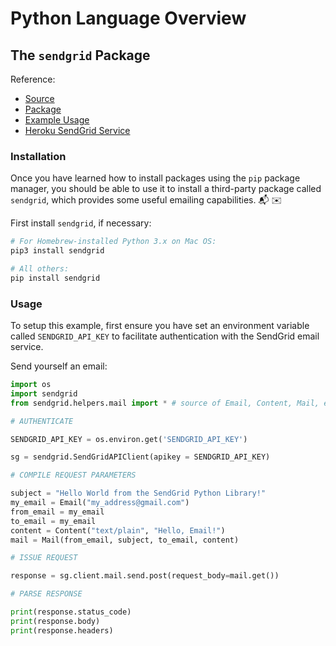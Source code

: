 # Python Language Overview

## The `sendgrid` Package

Reference:

  + [Source](https://github.com/sendgrid/sendgrid-python)
  + [Package](https://pypi.python.org/pypi/sendgrid)
  + [Example Usage](https://github.com/sendgrid/sendgrid-python/blob/master/examples/helpers/mail/mail_example.py#L16)
  + [Heroku SendGrid Service](https://devcenter.heroku.com/articles/sendgrid)

### Installation

Once you have learned how to install packages using the `pip` package manager, you should be able to use it to install a third-party package called `sendgrid`, which provides some useful emailing capabilities. :mailbox_with_mail: :envelope:

First install `sendgrid`, if necessary:

```` sh
# For Homebrew-installed Python 3.x on Mac OS:
pip3 install sendgrid

# All others:
pip install sendgrid
````

### Usage

To setup this example, first ensure you have set an environment variable called `SENDGRID_API_KEY` to facilitate authentication with the SendGrid email service.

Send yourself an email:

```python
import os
import sendgrid
from sendgrid.helpers.mail import * # source of Email, Content, Mail, etc.

# AUTHENTICATE

SENDGRID_API_KEY = os.environ.get('SENDGRID_API_KEY')

sg = sendgrid.SendGridAPIClient(apikey = SENDGRID_API_KEY)

# COMPILE REQUEST PARAMETERS

subject = "Hello World from the SendGrid Python Library!"
my_email = Email("my_address@gmail.com")
from_email = my_email
to_email = my_email
content = Content("text/plain", "Hello, Email!")
mail = Mail(from_email, subject, to_email, content)

# ISSUE REQUEST

response = sg.client.mail.send.post(request_body=mail.get())

# PARSE RESPONSE

print(response.status_code)
print(response.body)
print(response.headers)
```
